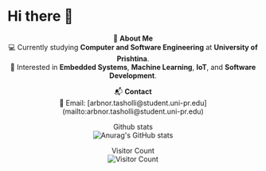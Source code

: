 
# Hi there 👋

<p align="center">
  🚀 <strong>About Me</strong> <br> 
  💻 Currently studying <strong>Computer and Software Engineering</strong> at <strong>University of Prishtina</strong>.  <br>
  🌱 Interested in <strong>Embedded Systems</strong>, <strong>Machine Learning</strong>, <strong>IoT</strong>, and <strong>Software Development</strong>. <br>
</p>

<p align="center">
  📬 <strong>Contact</strong>  <br>
  📧 Email: [arbnor.tasholli@student.uni-pr.edu](mailto:arbnor.tasholli@student.uni-pr.edu)
</p>

<p align="center">
  Github stats<br>
  <img src="https://github-readme-stats.vercel.app/api?username=arbnortasholli&show_icons=true&theme=radical" alt="Anurag's GitHub stats">
</p>

<p align="center">
  Visitor Count <br>
  <img src="https://profile-counter.glitch.me/arbnortasholli/count.svg" alt="Visitor Count">
</p>



